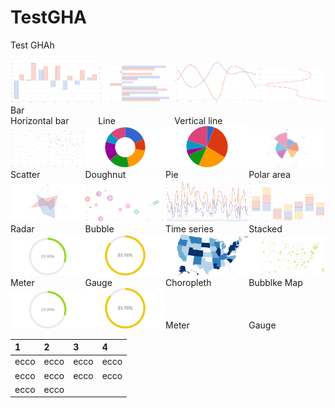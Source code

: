 # TestGHA
Test GHAh

<div style="display:table;">
  <div style="display:table-row;">
    <div style="display:table-cell;"><img width="200px" src="https://raw.githubusercontent.com/pepstock-org/Charba-Wiki/master/static/img/galleryBar.png"></div>
    <div style="display:table-cell;"><img width="200px" src="https://raw.githubusercontent.com/pepstock-org/Charba-Wiki/master/static/img/galleryHorizontalBar.png"></div>
	<div style="display:table-cell;"><img width="200px" src="https://raw.githubusercontent.com/pepstock-org/Charba-Wiki/master/static/img/galleryLine.png"></div>
    <div style="display:table-cell;"><img width="200px" src="https://raw.githubusercontent.com/pepstock-org/Charba-Wiki/master/static/img/galleryVerticalLine.png"></div>
  </div>
  <div style="display:table-row;">
    <td align="center">Bar</div>
	<div style="display:table-cell;">Horizontal bar</div>
	<div style="display:table-cell;">Line</div>
	<div style="display:table-cell;">Vertical line</div>
  </div>
  <div style="display:table-row;">
    <div style="display:table-cell;"><img width="200px" src="https://raw.githubusercontent.com/pepstock-org/Charba-Wiki/master/static/img/galleryScatter.png"></div>
    <div style="display:table-cell;"><img width="200px" src="https://raw.githubusercontent.com/pepstock-org/Charba-Wiki/master/static/img/galleryDoughnut.png"></div>
	<div style="display:table-cell;"><img width="200px" src="https://raw.githubusercontent.com/pepstock-org/Charba-Wiki/master/static/img/galleryPie.png"></div>
    <div style="display:table-cell;"><img width="200px" src="https://raw.githubusercontent.com/pepstock-org/Charba-Wiki/master/static/img/galleryPolarArea.png"></div>
  </div>
  <div style="display:table-row;">
    <div style="display:table-cell;">Scatter</div>
	<div style="display:table-cell;">Doughnut</div>
	<div style="display:table-cell;">Pie</div>
	<div style="display:table-cell;">Polar area</div>
  </div>
  <div style="display:table-row;">
    <div style="display:table-cell;"><img width="200px" src="https://raw.githubusercontent.com/pepstock-org/Charba-Wiki/master/static/img/galleryRadar.png"></div>
    <div style="display:table-cell;"><img width="200px" src="https://raw.githubusercontent.com/pepstock-org/Charba-Wiki/master/static/img/galleryBubble.png"></div>
	<div style="display:table-cell;"><img width="200px" src="https://raw.githubusercontent.com/pepstock-org/Charba-Wiki/master/static/img/galleryTimeseries.png"></div>
    <div style="display:table-cell;"><img width="200px" src="https://raw.githubusercontent.com/pepstock-org/Charba-Wiki/master/static/img/galleryStacked.png"></div>
  </div>  
  <div style="display:table-row;">
    <div style="display:table-cell;">Radar</div>
	<div style="display:table-cell;">Bubble</div>
	<div style="display:table-cell;">Time series</div>
	<div style="display:table-cell;">Stacked</div>
  </div>
  <div style="display:table-row;">
    <div style="display:table-cell;"><img width="200px" src="https://raw.githubusercontent.com/pepstock-org/Charba-Wiki/master/static/img/galleryMeter.png"></div>
    <div style="display:table-cell;"><img width="200px" src="https://raw.githubusercontent.com/pepstock-org/Charba-Wiki/master/static/img/galleryGauge.png"></div>
	<div style="display:table-cell;"><img width="200px" src="https://raw.githubusercontent.com/pepstock-org/Charba-Wiki/master/static/img/galleryChoropleth.png"></div>
    <div style="display:table-cell;"><img width="200px" src="https://raw.githubusercontent.com/pepstock-org/Charba-Wiki/master/static/img/galleryBubbleMap.png"></div>
  </div>  
  <div style="display:table-row;">
    <div style="display:table-cell;">Meter</div>
	<div style="display:table-cell;">Gauge</div>
	<div style="display:table-cell;">Choropleth</div>
	<div style="display:table-cell;">Bubblke Map</div>
  </div>
  <tr style="border-bottom: 0px">
    <div style="display:table-cell;"><img width="200px" src="https://raw.githubusercontent.com/pepstock-org/Charba-Wiki/master/static/img/galleryMeter.png"></div>
    <div style="display:table-cell;"><img width="200px" src="https://raw.githubusercontent.com/pepstock-org/Charba-Wiki/master/static/img/galleryGauge.png"></div>
    <td colspan="2" rowsspan="2" style="border-bottom: 0px;"></div>
  </div>  
  <tr style="border-top: 0px">
    <div style="display:table-cell;">Meter</div>
    <div style="display:table-cell;">Gauge</div>
  </div>

</div>  

| 1 | 2 | 3 | 4 
|:-|:-|:-|:-
| ecco | ecco | ecco | ecco
| ecco | ecco | ecco | ecco
| ecco | ecco 
